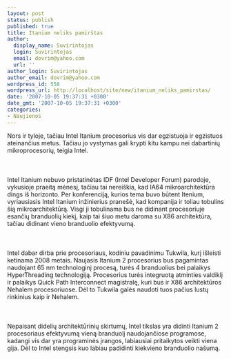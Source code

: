 ```yaml
---
layout: post
status: publish
published: true
title: Itanium neliks pamirštas
author:
  display_name: Suvirintojas
  login: Suvirintojas
  email: dovrim@yahoo.com
  url: ''
author_login: Suvirintojas
author_email: dovrim@yahoo.com
wordpress_id: 558
wordpress_url: http://localhost/site/new/itanium_neliks_pamirstas/
date: '2007-10-05 19:37:31 +0300'
date_gmt: '2007-10-05 19:37:31 +0300'
categories:
- Naujienos
---
```

<p>Nors ir tyloje, tačiau Intel Itanium procesorius vis dar egzistuoja ir egzistuos ateinančius metus. Tačiau jo vystymas gali krypti kitu kampu nei dabartinių mikroprocesorių, teigia Intel.<br />
<br><br />
<br>Intel Itanium nebuvo pristatinėtas IDF (Intel Developer Forum) parodoje, vykusioje praeitą mėnesį, tačiau tai nereiškia, kad IA64 mikroarchitektūra dings iš horizonto. Per konferenciją, kurios tema buvo būtent Itenium, vyriausiasis Intel Itanium inžinierius pranešė, kad kompanija ir toliau tobulins šią mikroarchitektūrą. Visgi ji tobulinama bus ne didinant procesoriuje esančių branduolių kiekį, kaip tai šiuo metu daroma su X86 architektūra, tačiau didinant vieno branduolio efektyvumą.<br />
<br><br />
<br>Intel dabar dirba prie procesoriaus, kodiniu pavadinimu Tukwila, kurį išleisti ketinama 2008 metais. Naujasis Itanium 2 procesorius bus pagamintas naudojant 65 nm technologinį procesą, turės 4 branduolius bei palaikys HyperThreading technologiją. Procesorius turės integruotą atminties valdiklį ir palaikys Quick Path Interconnect magistralę, kuri bus ir X86 architektūros Nehalem procesoriuose. Dėl to Tukwila galės naudoti tuos pačius lustų rinkinius kaip ir Nehalem.<br />
<br><br />
<br>Nepaisant didelių architektūrinių skirtumų, Intel tikslas yra didinti Itanium 2 procesoriaus efektyvumą vieną branduolį naudojančiose programose, kadangi vis dar yra programinės įrangos, labiausiai pritaikytos veikti viena gija. Dėl to Intel stengsis kuo labiau padidinti kiekvieno branduolio našumą.</p>
